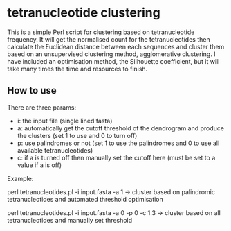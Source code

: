 # tetranucleotide clustering
This is a simple Perl script for clustering based on tetranucleotide frequency.
It will get the normalised count for the tetranucleotides then calculate the Euclidean distance between each sequences and cluster them based on an unsupervised clustering method, agglomerative clustering.
I have included an optimisation method, the Silhouette coefficient, but it will take many times the time and resources to finish.

## How to use
There are three params:
- i: the input file (single lined fasta)
- a: automatically get the cutoff threshold of the dendrogram and produce the clusters (set 1 to use and 0 to turn off)
- p: use palindromes or not (set 1 to use the palindromes and 0 to use all available tetranucleotides)
- c: if a is turned off then manually set the cutoff here (must be set to a value if a is off)

Example:

perl tetranucleotides.pl -i input.fasta -a 1 -> cluster based on palindromic tetranucleotides and automated threshold optimisation

perl tetranucleotides.pl -i input.fasta -a 0 -p 0 -c 1.3 -> cluster based on all tetranucleotides and manually set threshold
